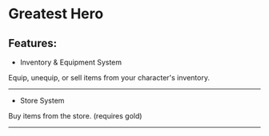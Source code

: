# Greatest Hero

## Features:

- Inventory & Equipment System

Equip, unequip, or sell items from your character's inventory.

---

- Store System

Buy items from the store. (requires gold)

---
